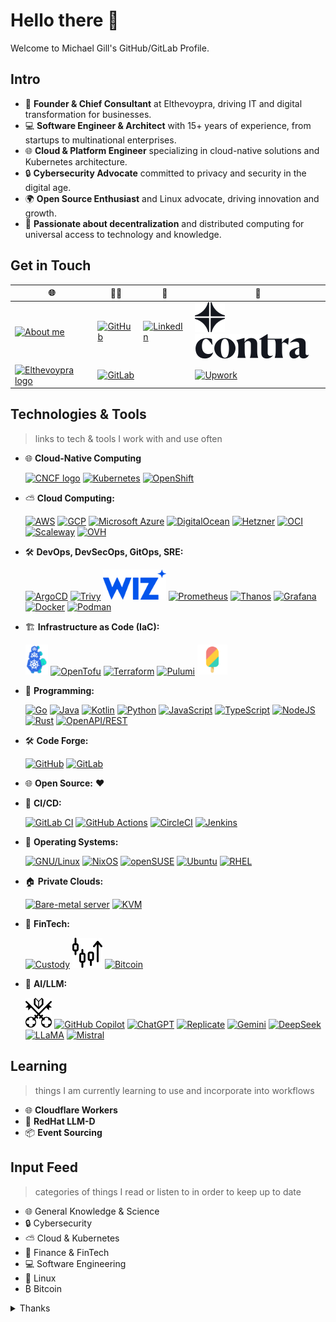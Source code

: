 # Hello there 👋

Welcome to Michael Gill's GitHub/GitLab Profile.

## Intro

- 👋 **Founder & Chief Consultant** at Elthevoypra, driving IT and digital transformation for businesses.
- 💻 **Software Engineer & Architect** with 15+ years of experience, from startups to multinational enterprises.
- 🌐 **Cloud & Platform Engineer** specializing in cloud-native solutions and Kubernetes architecture.
- 🔒 **Cybersecurity Advocate** committed to privacy and security in the digital age.
- 🌍 **Open Source Enthusiast** and Linux advocate, driving innovation and growth.
- 🌱 **Passionate about decentralization** and distributed computing for universal access to technology and knowledge.

## Get in Touch

| 🌐 | 🧑‍💻 | 🧑 | 💼 |
| -- | -- | -- | -- |
| <a href="https://elthevoypra.dev/about/#michael-gill"><img alt="About me" src="https://img.shields.io/badge/about-me-blue" height="36"></a> | <a href="https://github.com/k463" target="_blank"><img src="https://www.vectorlogo.zone/logos/github/github-icon.svg" alt="GitHub" height="36"/></a> | <a href="https://linkedin.com/in/mg4a" target="_blank"><img src="https://www.vectorlogo.zone/logos/linkedin/linkedin-ar21~bgwhite.svg" alt="LinkedIn" height="36"/></a> | <a href="https://contra.com/michael_gill_pc7022zf" target="_blank"><img src="assets/3rdparty/contra-logo.svg" alt="Contra logo"/><img src="assets/3rdparty/contra-banner.svg" alt="Contra banner"/></a> |
| <a href="https://elthevoypra.dev/"><img src="https://elthevoypra.dev/company-logo.v1.png" alt="Elthevoypra logo" height="36"/></a> | <a href="https://gitlab.com/k463" target="_blank"><img src="https://www.vectorlogo.zone/logos/gitlab/gitlab-icon.svg" alt="GitLab" height="36"/></a> |   | <a href="https://www.upwork.com/freelancers/~01e1ad2110ecd00d42" target="_blank"><img src="https://www.vectorlogo.zone/logos/upwork/upwork-ar21.svg" alt="Upwork" height="36"/></a> |

## Technologies & Tools

> links to tech & tools I work with and use often

- 🌐 **Cloud-Native Computing**

  <a href="https://www.cncf.io/" target="_blank"><img src="https://www.vectorlogo.zone/logos/cncfio/cncfio-ar21~bgwhite.svg" alt="CNCF logo" height="48"/></a>
  <a href="https://kubernetes.io/" target="_blank"><img src="https://www.vectorlogo.zone/logos/kubernetes/kubernetes-ar21~bgwhite.svg" alt="Kubernetes" height="48"/></a>
  <a href="https://www.openshift.com/" target="_blank"><img src="https://www.vectorlogo.zone/logos/openshift/openshift-ar21~bgwhite.svg" alt="OpenShift" height="48"/></a>

- ⛅ **Cloud Computing:**

  <a href="https://aws.amazon.com/" target="_blank"><img src="https://www.vectorlogo.zone/logos/amazon_aws/amazon_aws-icon.svg" alt="AWS" height="48"/></a>
  <a href="https://cloud.google.com/" target="_blank"><img src="https://www.vectorlogo.zone/logos/google_cloud/google_cloud-icon.svg" alt="GCP" height="48"/></a>
  <a href="https://azure.microsoft.com/" target="_blank"><img src="https://www.vectorlogo.zone/logos/microsoft_azure/microsoft_azure-icon.svg" alt="Microsoft Azure" height="48"/></a>
  <a href="https://www.digitalocean.com/" target="_blank"><img src="https://www.vectorlogo.zone/logos/digitalocean/digitalocean-icon.svg" alt="DigitalOcean" height="48"/></a>
  <a href="https://www.hetzner.com/" target="_blank"><img src="https://cdn.jsdelivr.net/npm/simple-icons@v15/icons/hetzner.svg" alt="Hetzner" height="48"/></a>
  <a href="https://www.oracle.com/cloud/" target="_blank"><img src="https://www.vectorlogo.zone/logos/oracle/oracle-icon.svg" alt="OCI" height="48"/></a>
  <a href="https://www.scaleway.com/" target="_blank"><img src="https://www.vectorlogo.zone/logos/scaleway/scaleway-icon.svg" alt="Scaleway" height="48"/></a>
  <a href="https://www.ovhcloud.com/" target="_blank"><img src="https://cdn.jsdelivr.net/npm/simple-icons@v15/icons/ovh.svg" alt="OVH" height="48"/></a>

- 🛠️ **DevOps, DevSecOps, GitOps, SRE:**

  <a href="https://argoproj.github.io/" target="_blank"><img src="https://www.vectorlogo.zone/logos/argoprojio/argoprojio-icon.svg" alt="ArgoCD" height="48"/></a>
  <a href="https://trivy.dev/" target="_blank"><img src="https://cdn.jsdelivr.net/npm/simple-icons@v15/icons/trivy.svg" alt="Trivy" height="48"/></a>
  <a href="https://www.wiz.io/" target="_blank"><img src="https://raw.githubusercontent.com/cncf/landscape/refs/heads/master/hosted_logos/wiz.svg" alt="Wiz" height="48"/></a>
  <a href="https://prometheus.io/" target="_blank"><img src="https://www.vectorlogo.zone/logos/prometheusio/prometheusio-icon.svg" alt="Prometheus" height="48"/></a>
  <a href="https://thanos.io/" target="_blank"><img src="https://cdn.jsdelivr.net/npm/simple-icons@v15/icons/thanos.svg" alt="Thanos" height="48"/></a>
  <a href="https://grafana.com/" target="_blank"><img src="https://www.vectorlogo.zone/logos/grafana/grafana-icon.svg" alt="Grafana" height="48"/></a>
  <a href="https://www.docker.com/" target="_blank"><img src="https://www.vectorlogo.zone/logos/docker/docker-icon.svg" alt="Docker" height="48"/></a>
  <a href="https://podman.io/" target="_blank"><img src="https://www.vectorlogo.zone/logos/podmanio/podmanio-icon.svg" alt="Podman" height="48"/></a>

- 🏗️ **Infrastructure as Code (IaC):**

  <a href="https://cluster-api.sigs.k8s.io/" target="_blank"><img src="https://raw.githubusercontent.com/kubernetes-sigs/cluster-api/refs/heads/main/logos/kubernetes-cluster-logos_final-02.svg" alt="ClusterAPI" height="48"/></a>
  <a href="https://opentofu.org/" target="_blank"><img src="https://www.vectorlogo.zone/logos/opentofu/opentofu-icon.svg" alt="OpenTofu" height="48"/></a>
  <a href="https://www.terraform.io/" target="_blank"><img src="https://www.vectorlogo.zone/logos/terraformio/terraformio-icon.svg" alt="Terraform" height="48"/></a>
  <a href="https://pulumi.io/" target="_blank"><img src="https://www.vectorlogo.zone/logos/pulumiio/pulumiio-icon.svg" alt="Pulumi" height="48"/></a>
  <a href="https://www.crossplane.io/" target="_blank"><img src="https://raw.githubusercontent.com/cncf/artwork/refs/heads/main/projects/crossplane/icon/color/crossplane-icon-color.svg" alt="CrossPlane" height="48"/></a>

- 🐍 **Programming:**

  <a href="https://golang.org/" target="_blank"><img src="https://www.vectorlogo.zone/logos/golang/golang-icon.svg" alt="Go" height="48"/></a>
  <a href="https://www.java.com/" target="_blank"><img src="https://www.vectorlogo.zone/logos/java/java-icon.svg" alt="Java" height="48"/></a>
  <a href="https://kotlinlang.org/" target="_blank"><img src="https://www.vectorlogo.zone/logos/kotlinlang/kotlinlang-icon.svg" alt="Kotlin" height="48"/></a>
  <a href="https://www.python.org/" target="_blank"><img src="https://www.vectorlogo.zone/logos/python/python-icon.svg" alt="Python" height="48"/></a>
  <a href="https://developer.mozilla.org/en-US/docs/Web/JavaScript" target="_blank"><img src="https://www.vectorlogo.zone/logos/javascript/javascript-icon.svg" alt="JavaScript" height="48"/></a>
  <a href="https://www.typescriptlang.org/" target="_blank"><img src="https://www.vectorlogo.zone/logos/typescriptlang/typescriptlang-icon.svg" alt="TypeScript" height="48"/></a>
  <a href="https://nodejs.org/" target="_blank"><img src="https://www.vectorlogo.zone/logos/nodejs/nodejs-icon.svg" alt="NodeJS" height="48"/></a>
  <a href="https://www.rust-lang.org/" target="_blank"><img src="https://www.vectorlogo.zone/logos/rust-lang/rust-lang-icon.svg" alt="Rust" height="48"/></a>
  <a href="https://www.openapis.org/" target="_blank"><img src="https://www.vectorlogo.zone/logos/openapis/openapis-icon.svg" alt="OpenAPI/REST" height="48"/></a>

- 🛠️ **Code Forge:**

  <a href="https://github.com/" target="_blank"><img src="https://www.vectorlogo.zone/logos/github/github-icon.svg" alt="GitHub" height="48"/></a>
  <a href="https://about.gitlab.com/" target="_blank"><img src="https://www.vectorlogo.zone/logos/gitlab/gitlab-icon.svg" alt="GitLab" height="48"/></a>

- 🌐 **Open Source:** ❤️
- 🔄 **CI/CD:**

  <a href="https://docs.gitlab.com/ci/" target="_blank"><img src="https://www.vectorlogo.zone/logos/gitlab/gitlab-icon.svg" alt="GitLab CI" height="48"/></a>
  <a href="https://github.com/features/actions" target="_blank"><img src="https://cdn.jsdelivr.net/npm/simple-icons@v15/icons/githubactions.svg" alt="GitHub Actions" height="48"/></a>
  <a href="https://circleci.com/" target="_blank"><img src="https://www.vectorlogo.zone/logos/circleci/circleci-icon.svg" alt="CircleCI" height="48"/></a>
  <a href="https://jenkins.io/" target="_blank"><img src="https://www.vectorlogo.zone/logos/jenkins/jenkins-icon.svg" alt="Jenkins" height="48"/></a>

- 🐧 **Operating Systems:**

  <a href="https://kernel.org/" target="_blank"><img src="https://www.vectorlogo.zone/logos/linux/linux-icon.svg" alt="GNU/Linux" height="48"/></a>
  <a href="https://nixos.org/" target="_blank"><img src="https://www.vectorlogo.zone/logos/nixos/nixos-icon.svg" alt="NixOS" height="48"/></a>
  <a href="https://www.opensuse.org/" target="_blank"><img src="https://cdn.jsdelivr.net/npm/simple-icons@v15/icons/opensuse.svg" alt="openSUSE" height="48"/></a>
  <a href="https://www.ubuntu.com/" target="_blank"><img src="https://www.vectorlogo.zone/logos/ubuntu/ubuntu-icon.svg" alt="Ubuntu" height="48"/></a>
  <a href="https://www.redhat.com/" target="_blank"><img src="https://www.vectorlogo.zone/logos/redhat/redhat-icon.svg" alt="RHEL" height="48"/></a>

- 🏠 **Private Clouds:**

  <a href="https://en.wikipedia.org/wiki/Bare-metal_server" target="_blank"><img src="https://cdn.jsdelivr.net/npm/heroicons@2.2.0/24/solid/server-stack.svg" alt="Bare-metal server" height="48"/></a>
  <a href="https://linux-kvm.org/" target="_blank"><img src="https://raw.githubusercontent.com/AwesomeLogos/logomono/refs/heads/gh-pages/logos/kvm.svg" alt="KVM" height="48"/></a>

- 💸 **FinTech:**

  <a href="https://en.wikipedia.org/wiki/Custodian_bank" target="_blank"><img src="https://cdn.jsdelivr.net/npm/heroicons@2.2.0/24/solid/wallet.svg" alt="Custody" height="48"/></a>
  <a href="https://en.wikipedia.org/wiki/High-frequency_trading" target="_blank"><img src="https://raw.githubusercontent.com/webalys-hq/streamline-vectors/refs/heads/main/ultimate/regular/business-products/trading-pattern-up.svg" alt="Trading" height="48"/></a>
  <a href="https://bitcoin.org/en/" target="_blank"><img src="https://www.vectorlogo.zone/logos/bitcoin/bitcoin-icon.svg" alt="Bitcoin" height="48"/></a>

- 🤖 **AI/LLM:**

  <a href="https://venice.ai/" target="_blank"><img src="assets/3rdparty/veniceai-logo.svg" alt="Venice AI" height="48"/></a>
  <a href="https://copilot.github.com/" target="_blank"><img src="https://www.vectorlogo.zone/logos/github_copilot/github_copilot-icon.svg" alt="GitHub Copilot" height="48"/></a>
  <a href="https://openai.com/chatgpt/overview/" target="_blank"><img src="https://cdn.jsdelivr.net/npm/simple-icons@v15/icons/openai.svg" alt="ChatGPT" height="48"/></a>
  <a href="https://replicate.com/" target="_blank"><img src="https://cdn.jsdelivr.net/npm/simple-icons@v15/icons/replicate.svg" alt="Replicate" height="48"/></a>
  <a href="https://gemini.google.com/" target="_blank"><img src="https://cdn.jsdelivr.net/npm/simple-icons@v15/icons/googlegemini.svg" alt="Gemini" height="48"/></a>
  <a href="https://www.deepseek.com/" target="_blank"><img src="https://raw.githubusercontent.com/pheralb/svgl/refs/heads/main/static/library/deepseek.svg" alt="DeepSeek" height="48"/></a>
  <a href="https://www.llama.com/" target="_blank"><img src="https://cdn.jsdelivr.net/npm/simple-icons@v15/icons/meta.svg" alt="LLaMA" height="48"/></a>
  <a href="https://mistral.ai/" target="_blank"><img src="https://cdn.jsdelivr.net/npm/simple-icons@v15/icons/mistralai.svg" alt="Mistral" height="48"/></a>

<!--<a href="" target="_blank"><img src="" alt="" height="48"/></a>-->

## Learning

> things I am currently learning to use and incorporate into workflows

- 🌐 **Cloudflare Workers**
- 🐧 **RedHat LLM-D**
- 📦 **Event Sourcing**

## Input Feed

> categories of things I read or listen to in order to keep up to date

- 🌐 General Knowledge & Science
- 🔒 Cybersecurity
- ⛅ Cloud & Kubernetes
- 💸 Finance & FinTech
- 💻 Software Engineering
- 🐧 Linux
- ₿ Bitcoin

<details>
<summary>Thanks</summary>

> Thanks for icons and logos ✨

<a href="https://www.vectorlogo.zone/" target="_blank"><img src="https://www.vectorlogo.zone/logos/vectorlogozone/vectorlogozone-icon.svg" alt="VectorLogoZone" height="48"/>
<a href="https://simpleicons.org/" target="_blank"><img src="https://cdn.jsdelivr.net/npm/simple-icons@v15/icons/simpleicons.svg" alt="SimpleIcons" height="48"/>
<a href="https://www.jsdelivr.com/" target="_blank"><img src="https://cdn.jsdelivr.net/npm/simple-icons@v15/icons/jsdelivr.svg" alt="jsDelivr" height="48"/></a>

</details>
